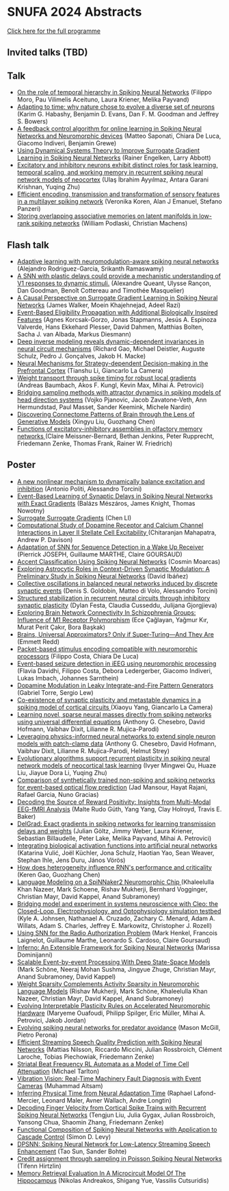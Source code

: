 # SNUFA 2024 Abstracts

[Click here for the full programme](https://snufa.net/2024)

## Invited talks (TBD)



## Talk

* [On the role of temporal hierarchy in Spiking Neural Networks](abstracts/filippo-moro-role.md) (Filippo Moro, Pau Vilimelis Aceituno, Laura Kriener, Melika Payvand)
* [Adapting to time: why nature chose to evolve a diverse set of neurons](abstracts/karim-habashy-adapting.md) (Karim G. Habashy, Benjamin D. Evans, Dan F. M. Goodman and Jeffrey S. Bowers)
* [A feedback control algorithm for online learning in Spiking Neural Networks and Neuromorphic devices](abstracts/matteo-saponati-feedback.md) (Matteo Saponati, Chiara De Luca, Giacomo Indiveri, Benjamin Grewe)
* [Using Dynamical Systems Theory to Improve Surrogate Gradient Learning in Spiking Neural Networks](abstracts/rainer-engelken-using.md) (Rainer Engelken, Larry Abbott)
* [Excitatory and inhibitory neurons exhibit distinct roles for task learning, temporal scaling, and working memory in recurrent spiking neural network models of neocortex](abstracts/ulaş-i̇brahim-excitatory.md) (Ulaş İbrahim Ayyılmaz, Antara Garani Krishnan, Yuqing Zhu)
* [Efficient encoding, transmission and transformation of sensory features in a multilayer spiking network](abstracts/veronika-koren-efficient.md) (Veronika Koren, Alan J Emanuel, Stefano Panzeri)
* [Storing overlapping associative memories on latent manifolds in low-rank spiking networks](abstracts/william-podlaski-storing.md) (William Podlaski, Christian Machens)




## Flash talk

* [Adaptive learning with neuromodulation-aware spiking neural networks](abstracts/alejandro-rodriguez-garcia-adaptive.md) (Alejandro Rodriguez-Garcia, Srikanth Ramaswamy)
* [A SNN with plastic delays could provide a mechanistic understanding of V1 responses to dynamic stimuli.](abstracts/alexandre-queant-with.md) (Alexandre Queant, Ulysse Rançon, Dan Goodman, Benoît Cottereau and Timothée Masquelier)
* [A Causal Perspective on Surrogate Gradient Learning in Spiking Neural Networks](abstracts/james-walker-causal.md) (James Walker, Moein Khajehnejad, Adeel Razi)
* [Event-Based Eligibility Propagation with Additional Biologically Inspired Features](abstracts/jesús-a-event-based.md) (Agnes Korcsak-Gorzo, Jonas Stapmanns, Jesús A. Espinoza Valverde, Hans Ekkehard Plesser, David Dahmen, Matthias Bolten, Sacha J. van Albada, Markus Diesmann)
* [Deep inverse modeling reveals dynamic-dependent invariances in neural circuit mechanisms](abstracts/richard-gao-deep.md) (Richard Gao, Michael Deistler, Auguste Schulz, Pedro J. Gonçalves, Jakob H. Macke)
* [Neural Mechanisms for Strategy-dependent Decision-making in the Prefrontal Cortex](abstracts/tianshu-li-neural.md) (Tianshu Li, Giancarlo La Camera)
* [Weight transport through spike timing for robust local gradients](abstracts/timo-gierlich-weight.md) (Andreas Baumbach, Akos F. Kungl, Kevin Max, Mihai A. Petrovici)
* [Bridging sampling methods with attractor dynamics in spiking models of head direction systems](abstracts/vojko-pjanovic-bridging.md) (Vojko Pjanovic, Jacob Zavatone-Veth, Ann Hermundstad, Paul Masset, Sander Keemink, Michele Nardin)
* [Discovering Connectome Patterns of Brain through the Lens of Generative Models](abstracts/xingyu-liu-discovering.md) (Xingyu Liu, Guozhang Chen)
* [Functions of excitatory-inhibitory assemblies in olfactory memory networks ](abstracts/claire-meissner-bernard-functions.md) (Claire Meissner-Bernard, Bethan Jenkins, Peter Rupprecht, Friedemann Zenke, Thomas Frank, Rainer W. Friedrich)




## Poster

* [A new nonlinear mechanism to dynamically balance excitation and inhibition](abstracts/alessandro-torcini-nonlinear.md) (Antonio Politi, Alessandro Torcini)
* [Event-Based Learning of Synaptic Delays in Spiking Neural Networks with Exact Gradients](abstracts/balázs-mészáros-event-based.md) (Balázs Mészáros, James Knight, Thomas Nowotny)
* [Surrogate Surrogate Gradients](abstracts/chen-li-surrogate.md) (Chen LI)
* [Computational Study of Dopamine Receptor and Calcium Channel Interactions in Layer II Stellate Cell Excitability ](abstracts/chitaranjan-mahapatra-computational.md) (Chitaranjan Mahapatra, Andrew P. Davison)
* [Adaptation of SNN for Sequence Detection in a Wake Up Receiver](abstracts/claire-goursaud-adaptation.md) (Pierrick JOSEPH, Guillaume MARTHE, Claire GOURSAUD)
* [Accent Classification Using Spiking Neural Networks](abstracts/cosmin-moarcas-accent.md) (Cosmin Moarcas)
* [Exploring Astrocytic Roles in Context-Driven Synaptic Modulation: A Preliminary Study in Spiking Neural Networks](abstracts/david-ibáñez-exploring.md) (David Ibáñez)
* [Collective oscillations in balanced neural networks induced by discrete synaptic events](abstracts/denis-s-collective.md) (Denis S. Goldobin, Matteo di Volo, Alessandro Torcini)
* [Structured stabilization in recurrent neural circuits through inhibitory synaptic plasticity](abstracts/dylan-festa-structured.md) (Dylan Festa, Claudia Cusseddu, Julijana Gjorgjieva)
* [Exploring Brain Network Connectivity In Schizophrenia Groups: Influence of M1 Receptor Polymorphism](abstracts/ece-çağlayan-exploring.md) (Ece Çağlayan, Yağmur Kır, Murat Perit Çakır, Bora Başkak)
* [Brains, Universal Approximators? Only if Super-Turing—And They Are](abstracts/emmett-redd-brains.md) (Emmett Redd)
* [Packet-based stimulus encoding compatible with neuromorphic processors](abstracts/filippo-costa-packet-based.md) (Filippo Costa, Chiara De Luca)
* [Event-based seizure detection in iEEG using neuromorphic processing](abstracts/flavia-davidhi-event-based.md) (Flavia Davidhi, Filippo Costa, Debora Ledergerber, Giacomo Indiveri, Lukas Imbach, Johannes Sarnthein)
* [Dopamine Modulation in Leaky Integrate-and-Fire Pattern Generators](abstracts/gabriel-torre-dopamine.md) (Gabriel Torre, Sergio Lew)
* [Co-existence of synaptic plasticity and metastable dynamics in a spiking model of cortical circuits ](abstracts/giancarlo-la-co-existence.md) (Xiaoyu Yang, Giancarlo La Camera)
* [Learning novel, sparse neural masses directly from spiking networks using universal differential equations](abstracts/helmut-strey-learning.md) (Anthony G. Chesebro, David Hofmann, Vaibhav Dixit, Lilianne R. Mujica-Parodi)
* [Leveraging physics-informed neural networks to extend single neuron models with patch-clamp data](abstracts/helmut-strey-leveraging.md) (Anthony G. Chesebro, David Hofmann, Vaibhav Dixit, Lilianne R. Mujica-Parodi, Helmut Strey)
* [Evolutionary algorithms support recurrent plasticity in spiking neural network models of neocortical task learning](abstracts/ivyer-qu-evolutionary.md) (Ivyer Mingwei Qu, Huaze Liu, Jiayue Dora Li, Yuqing Zhu)
* [Comparison of synthetically trained non-spiking and spiking networks for event-based optical flow prediction](abstracts/jad-mansour-comparison.md) (Jad Mansour, Hayat Rajani, Rafael Garcia, Nuno Gracias)
* [Decoding the Source of Reward Positivity: Insights from Multi-Modal EEG-fMRI Analysis](abstracts/jaleesa-s-decoding.md) (Malte Rudo Güth, Yang Yang,  Clay Holroyd,  Travis E. Baker)
* [DelGrad: Exact gradients in spiking networks for learning transmission delays and weights](abstracts/julian-göltz-delgrad.md) (Julian Göltz, Jimmy Weber, Laura Kriener, Sebastian Billaudelle, Peter Lake, Melika Payvand, Mihai A. Petrovici)
* [Integrating biological activation functions into artificial neural networks](abstracts/katarina-vulić-integrating.md) (Katarina Vulić, Joël Küchler, Jona Schulz, Haotian Yao, Sean Weaver, Stephan Ihle, Jens Duru, János Vörös)
* [How does heterogeneity influence RNN's performance and criticality](abstracts/keren-gao-does.md) (Keren Gao, Guozhang Chen)
* [Language Modeling on a SpiNNaker2 Neuromorphic Chip ](abstracts/khaleelulla-khan-language.md) (Khaleelulla Khan Nazeer, Mark Schoene, Rishav Mukherji, Bernhard Vogginger, Christian Mayr, David Kappel, Anand Subramoney)
* [Bridging model and experiment in systems neuroscience with Cleo: the Closed-Loop, Electrophysiology, and Optophysiology simulation testbed](abstracts/kyle-johnsen-bridging.md) (Kyle A. Johnsen, Nathanael A. Cruzado, Zachary C. Menard, Adam A. Willats, Adam S. Charles, Jeffrey E. Markowitz, Christopher J. Rozell)
* [Using SNN for the Radio Authorization Problem](abstracts/leonardo-s-using.md) (Mark Henkel, Francois Laignelot, Guillaume Marthe, Leonardo S. Cardoso, Claire Goursaud)
* [Inferno: An Extensible Framework for Spiking Neural Networks](abstracts/marissa-dominijanni-inferno.md) (Marissa Dominijanni)
* [Scalable Event-by-event Processing With Deep State-Space Models](abstracts/mark-schöne-scalable.md) (Mark Schöne, Neeraj Mohan Sushma, Jingyue Zhuge, Christian Mayr, Anand Subramoney, David Kappel)
* [Weight Sparsity Complements Activity Sparsity in Neuromorphic Language Models](abstracts/mark-schöne-weight.md) (Rishav Mukherji, Mark Schöne, Khaleelulla Khan Nazeer, Christian Mayr, David Kappel, Anand Subramoney)
* [Evolving Interpretable Plasticity Rules on Accelerated Neuromorphic Hardware](abstracts/maryeme-ouafoudi-evolving.md) (Maryeme Ouafoudi, Philipp Spilger, Eric Müller, Mihai A. Petrovici, Jakob Jordan)
* [Evolving spiking neural networks for predator avoidance](abstracts/mason-mcgill-evolving.md) (Mason McGill, Pietro Perona)
* [Efficient Streaming Speech Quality Prediction with Spiking Neural Networks](abstracts/mattias-nilsson-efficient.md) (Mattias Nilsson, Riccardo Miccini, Julian Rossbroich, Clément Laroche, Tobias Piechowiak, Friedemann Zenke)
* [Striatal Beat Frequency RL Automata as a Model of Time Cell Attenuation](abstracts/michael-tarlton-striatal.md) (Michael Tarlton)
* [Vibration Vision: Real-Time Machinery Fault Diagnosis with Event Cameras](abstracts/muhammad-aitsam-vibration.md) (Muhammad Aitsam)
* [Inferring Physical Time from Neural Adaptation Time](abstracts/raphael-lafond-mercier-inferring.md) (Raphael Lafond-Mercier, Leonard Maler, Avner Wallach, Andre Longtin)
* [Decoding Finger Velocity from Cortical Spike Trains with Recurrent Spiking Neural Networks](abstracts/shaomin-zhang-decoding.md) (Tengjun Liu, Julia Gygax, Julian Rossbroich, Yansong Chua, Shaomin Zhang, Friedemann Zenke)
* [Functional Composition of Spiking Neural Networks with Application to Cascade Control](abstracts/simon-d-functional.md) (Simon D. Levy)
* [DPSNN: Spiking Neural Network for Low-Latency Streaming Speech Enhancement](abstracts/tao-sun-dpsnn.md) (Tao Sun, Sander Bohte)
* [Credit assignment through sampling in Poisson Spiking Neural Networks](abstracts/tifenn-hirtzlin-credit.md) (Tifenn Hirtzlin)
* [Memory Retrieval Evaluation In A Microcircuit Model Of The Hippocampus](abstracts/vassilis-cutsuridis-memory.md) (Nikolas Andreakos, Shigang Yue, Vassilis Cutsuridis)



